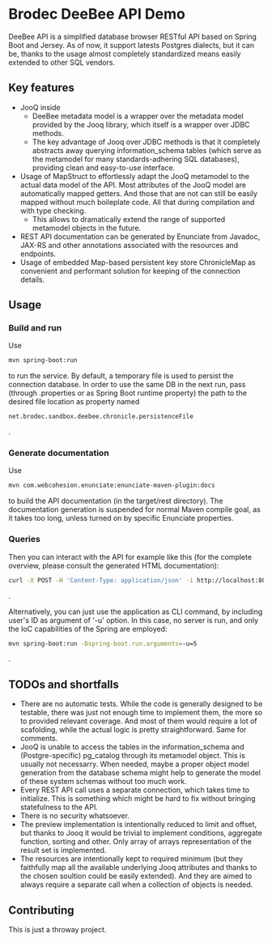 # Brodec DeeBee API Demo

DeeBee API is a simplified database browser RESTful API based on Spring Boot and Jersey. As of now, it support latests Postgres dialects, but it can be, thanks to the usage almost completely standardized means easily extended to other SQL vendors. 

## Key features

- JooQ inside
  - DeeBee metadata model is a wrapper over the metadata model provided by the Jooq library, which itself is a wrapper over JDBC methods.
  - The key advantage of Jooq over JDBC methods is that it completely abstracts away querying information_schema tables (which serve as the metamodel for many standards-adhering SQL databases), providing clean and easy-to-use interface.
- Usage of MapStruct to effortlessly adapt the JooQ metamodel to the actual data model of the API. Most attributes of the JooQ model are automatically mapped getters. And those that are not can still be easily mapped without much boileplate code. All that during compilation and with type checking.
  - This allows to dramatically extend the range of supported metamodel objects in the future.
- REST API documentation can be generated by Enunciate from Javadoc, JAX-RS and other annotations associated with the resources and endpoints.
- Usage of embedded Map-based persistent key store ChronicleMap as convenient and performant solution for keeping of the connection details.

## Usage

### Build and run

Use

```bash
mvn spring-boot:run
```

to run the service. By default, a temporary file is used to persist the connection database. In order to use the same DB in the next run, pass (through .properties or as Spring Boot runtime property) the path to the desired file location as property named 

```bash
net.brodec.sandbox.deebee.chronicle.persistenceFile
```
.

### Generate documentation

Use

```bash
mvn com.webcohesion.enunciate:enunciate-maven-plugin:docs
```

to build the API documentation (in the target/rest directory). The documentation generation is suspended for normal Maven compile goal, as it takes too long, unless turned on by specific Enunciate properties.

### Queries

Then you can interact with the API for example like this (for the complete overview, please consult the generated HTML documentation):

```bash
curl -X POST -H 'Content-Type: application/json' -i http://localhost:8080/api/connections/ --data '{ "name" : "test", "hostUrl" : "jdbc:postgresql://localhost:5435/postgres", "database" : "postgres", "schema" : "test", "username" : "postgres", "password" : "secret", "vendorDialect" : "POSTGRES" }'
```
.

Alternatively, you can just use the application as CLI command, by including user's ID as argument of '-u' option. In this case, no server is run, and only the IoC capabilities of the Spring are employed:

```bash
mvn spring-boot:run -Dspring-boot.run.arguments=-u=5
```
.

## TODOs and shortfalls

- There are no automatic tests. While the code is generally designed to be testable, there was just not enough time to implement them, the more so to provided relevant coverage. And most of them would require a lot of scafolding, while the actual logic is pretty straightforward. Same for comments.
- JooQ is unable to access the tables in the information_schema and (Postgre-specific) pg_catalog through its metamodel object. This is usually not necessarry. When needed, maybe a proper object model generation from the database schema might help to generate the model of these system schemas without too much work.
- Every REST API call uses a separate connection, which takes time to initialize. This is something which might be hard to fix without bringing statefulness to the API.
- There is no security whatsoever.
- The preview implementation is intentionally reduced to limit and offset, but thanks to Jooq it would be trivial to implement conditions, aggregate function, sorting and other. Only array of arrays representation of the result set is implemented.
- The resources are intentionally kept to required minimum (but they faithfully map all the available underlying Jooq attributes and thanks to the chosen soultion could be easily extended). And they are aimed to always require a separate call when a collection of objects is needed.

## Contributing
This is just a throway project.
